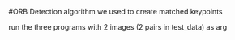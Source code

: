 #ORB
Detection algorithm we used to create matched keypoints

run the three programs with 2 images (2 pairs in test_data) as arg
